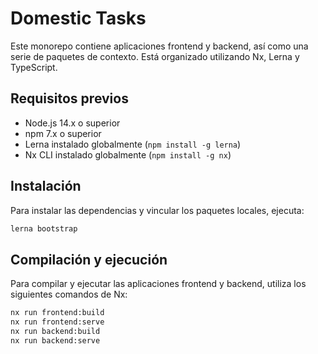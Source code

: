 # Domestic Tasks

Este monorepo contiene aplicaciones frontend y backend, así como una serie de paquetes de contexto. Está organizado utilizando Nx, Lerna y TypeScript.


## Requisitos previos

- Node.js 14.x o superior
- npm 7.x o superior
- Lerna instalado globalmente (`npm install -g lerna`)
- Nx CLI instalado globalmente (`npm install -g nx`)

## Instalación

Para instalar las dependencias y vincular los paquetes locales, ejecuta:

```bash
lerna bootstrap
```

## Compilación y ejecución

Para compilar y ejecutar las aplicaciones frontend y backend, utiliza los siguientes comandos de Nx:

```bash
nx run frontend:build
nx run frontend:serve
nx run backend:build
nx run backend:serve
```